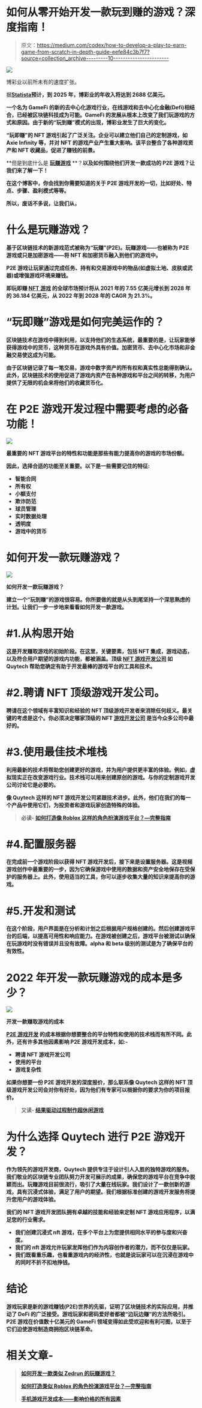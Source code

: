 # 如何从零开始开发一款玩到赚的游戏？深度指南！

> 原文：<https://medium.com/codex/how-to-develop-a-play-to-earn-game-from-scratch-in-depth-guide-eefe84c3b7f7?source=collection_archive---------10----------------------->

![](img/ba3dd4e3378c9030cf24d2ab88cf6af2.png)

博彩业以前所未有的速度扩张。

据[**Statista**](https://www.statista.com/statistics/292056/video-game-market-value-worldwide/)**预计，到 2025 年，博彩业的年收入将达到 2688 亿美元。**

**一个名为 GameFi 的新的去中心化游戏行业，在线游戏和去中心化金融(Defi)相结合，已经被区块链科技成为可能。GameFi 的发展从根本上改变了我们玩游戏的方式和原因。由于新的“玩到赚”模式的出现，博彩业发生了巨大的变化。**

**“玩即赚”的 NFT 游戏引起了广泛关注。企业可以建立他们自己的定制游戏，如 Axie Infinity 等，并对 NFT 的游戏产业产生重大影响。该平台整合了各种游戏资产和 NFT 收藏品，促进了赚钱的前景。**

**但是到底什么是 [**玩赚游戏**](https://www.quytech.com/blog/play-to-earn-game-like-zedrun/looking-forward-to-develop-a-play-to-earn-game-like-zedrun-min-1/) **？**以及如何围绕他们开发一款成功的 P2E 游戏？让我们来了解一下！**

**在这个博客中，你会找到你需要知道的关于 P2E 游戏开发的一切，比如好处、特点、步骤、盈利模式等等。**

**所以，废话不多说，让我们从，**

# **什么是玩赚游戏？**

**基于区块链技术的新游戏范式被称为“玩赚”(P2E)。玩赚游戏——也被称为 P2E 游戏或只是加密游戏——将 NFT 和加密货币融入到他们的游戏中。**

**P2E 游戏让玩家通过完成任务、持有和交易游戏中的物品(如虚拟土地、皮肤或武器)或增强游戏环境来赚钱。**

****即玩即赚** [**NFT 游戏**](https://www.quytech.com/blockchain-development/nft-game-development.php) 的全球市场预计将从 2021 年的 7.55 亿美元增长到 2028 年的 36.184 亿美元，从 2022 年到 2028 年的 CAGR 为 21.3%。**

# **“玩即赚”游戏是如何完美运作的？**

**区块链技术在游戏中得到利用，以支持他们的生态系统，最重要的是，让玩家能够获得游戏中的货币，这种货币在游戏外具有价值。加密货币、去中心化市场和非金融交易使这成为可能。**

**由于区块链记录了每一笔交易，游戏中数字资产的所有权和真实性总能得到确认。此外，区块链技术的使用促进了游戏内资产在各种游戏和平台之间的转移，为用户提供了无限的机会来将他们的收藏货币化。**

# **在 P2E 游戏开发过程中需要考虑的必备功能！**

**![](img/c670e4baa2fa7192371ac9c96482e3a5.png)**

**最重要的 NFT 游戏平台的特性和功能是那些有能力提高你的游戏的市场份额。**

**因此，选择合适的功能至关重要。以下是一些需要记住的特征:**

*   **智能合同**
*   **所有权**
*   **小额支付**
*   **欺诈防范**
*   **球员管理**
*   **实时数据处理**
*   **透明度**
*   **游戏中的货币**

# **如何开发一款玩赚游戏？**

**![](img/018916c67ca275832edafe7caf6232ee.png)**

**如何开发一款玩赚游戏？**

**建立一个“玩到赚”的游戏很容易。你所要做的就是从头到尾坚持一个深思熟虑的计划。让我们一步一步地来看看如何开发一款游戏。**

# **#1.从构思开始**

**这是开发赚取游戏的初始阶段。在这里，关键要素，包括 NFT 集成，游戏动态，以及符合用户期望的游戏内功能，都被涵盖。顶级 [**NFT 游戏开发公司**](https://www.quytech.com/blockchain-development/nft-game-development.php) 如 Quytech 帮助您确定有助于开发最棒的游戏平台的工具和技术。**

# **#2.聘请 NFT 顶级游戏开发公司。**

**聘请在这个领域有丰富知识和经验的 NFT 顶级游戏开发者来消除任何歧义。最关键的考虑是这个。你必须决定哪家顶级的 NFT [**游戏开发公司**](https://www.quytech.com/game-development-company.php) 是当今众多公司中最好的。**

# **#3.使用最佳技术堆栈**

**利用最新的技术将帮助您创建更好的游戏，并为用户提供更丰富的体验。例如，虚拟现实正在改变游戏行业。技术栈可以用来创建原创的游戏。与你的定制游戏开发公司讨论它是必要的。**

**像 Quytech 这样的 NFT 游戏开发公司紧跟技术进步。此外，他们在我们的每一个产品中使用它们，为投资者和游戏玩家创造特殊的体验。**

> ****必读-** [**如何打造像 Roblox 这样的角色扮演游戏平台？—完整指南**](https://www.quytech.com/blog/how-to-create-rpg-like-roblox/)**

# **#4.配置服务器**

**在完成前一个游戏阶段以获得 NFT 游戏开发后，接下来是设置服务器。这是视频游戏创作中最重要的一步，因为它确保游戏中使用的数据和资产安全地保存在受保护的服务器上。此外，使用适当的工具，你可以逐步收集大量的知识来提高你的游戏。**

# **#5.开发和测试**

**在这个阶段，用户界面是在分析和计划之后根据用户规格创建的。然后创建游戏平台的后端，以提高可用性和响应能力。在游戏被创建之后，游戏平台被测试以确保在玩游戏时没有错误并且没有故障。alpha 和 beta 级别的测试是为了确保平台的有效性。**

# **2022 年开发一款玩赚游戏的成本是多少？**

**![](img/1aaa4757b23f2ec6d1040a24aec015a0.png)**

**开发一款赚取游戏的成本**

**[**P2E 游戏开发**](https://www.whatech.com/og/cryptocurrency/blog/725029-play-to-earn-games-new-way-to-monetize-games-using-cryptocurrencies) 的成本根据你想要整合的平台特性和使用的技术栈而有所不同。此外，还有许多其他因素影响 P2E 游戏开发成本，如:-**

*   **聘请 NFT 游戏开发公司**
*   **使用的平台**
*   **游戏复杂性**

**如果你想要一份 P2E 游戏开发的深度报价，那么联系像 Quytech 这样的 NFT 顶级游戏开发公司会对你有好处，因为他们有专家可以根据你的要求为你的项目报价。**

> ****又读-** [**结果驱动过程制作超休闲游戏**](https://www.quytech.com/blog/how-to-make-successful-hyper-casual-games/)**

# **为什么选择 Quytech 进行 P2E 游戏开发？**

**作为领先的游戏开发商，Quytech 提供专注于设计引人入胜的独特游戏的服务。我们敬业的区块链专业团队努力开发可展示的成果，确保您的游戏平台在竞争中脱颖而出。玩赚游戏目前很流行，吸引了大量在线玩家。我们设计了一款创新的游戏，具有沉浸式体验，满足了用户的期望。我们根据标准创建的游戏开发服务将提升您用户的游戏体验。**

**我们的 NFT 游戏开发团队拥有卓越的技能和经验来定制 NFT 游戏应用程序，以满足您的行业需求。**

*   **我们创建沉浸式 nft 游戏，在多个平台上为您提供相同水平的参与度和兴奋度。**
*   **我们的 nft 游戏允许玩家发挥他们作为内容创作者的潜力，而不仅仅是玩家。**
*   **我们既看重乐趣，也看重游戏内的经济性，也就是说玩家可以在沉浸在游戏中的同时不折不扣地挣钱。**

# **结论**

**游戏玩家是新的游戏赚钱(P2E)世界的先驱，证明了区块链技术的实际应用，并推动了 DeFi 的广泛接受。游戏玩家和密码爱好者都被“边玩边赚”的方法所吸引。P2E 游戏在价值数十亿美元的 GameFi 领域变得如此受欢迎和有利可图，以至于它们迫使游戏制造商拥抱区块链革命。**

# **相关文章-**

> **[**如何开发一款类似 Zedrun 的玩赚游戏？**](https://www.quytech.com/blog/play-to-earn-game-like-zedrun/)**
> 
> **[**如何打造类似 Roblox 的角色扮演游戏平台？—完整指南**](https://www.quytech.com/blog/how-to-create-rpg-like-roblox/)**
> 
> **[**手机游戏开发成本——影响价格的所有因素**](https://www.quytech.com/blog/game-development-cost-features-tools-technologies/)**